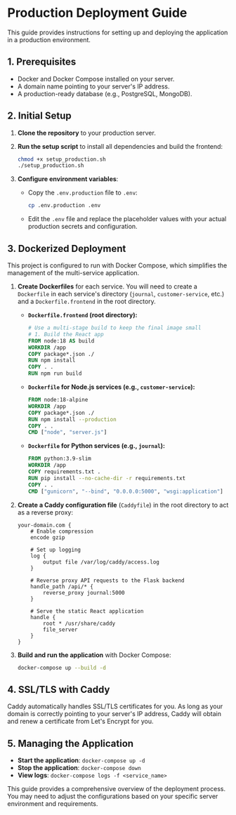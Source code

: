 # Production Deployment Guide

This guide provides instructions for setting up and deploying the application in a production environment.

## 1. Prerequisites

- Docker and Docker Compose installed on your server.
- A domain name pointing to your server's IP address.
- A production-ready database (e.g., PostgreSQL, MongoDB).

## 2. Initial Setup

1.  **Clone the repository** to your production server.
2.  **Run the setup script** to install all dependencies and build the frontend:

    ```bash
    chmod +x setup_production.sh
    ./setup_production.sh
    ```

3.  **Configure environment variables**:

    -   Copy the `.env.production` file to `.env`:
        ```bash
        cp .env.production .env
        ```
    -   Edit the `.env` file and replace the placeholder values with your actual production secrets and configuration.

## 3. Dockerized Deployment

This project is configured to run with Docker Compose, which simplifies the management of the multi-service application.

1.  **Create Dockerfiles** for each service. You will need to create a `Dockerfile` in each service's directory (`journal`, `customer-service`, etc.) and a `Dockerfile.frontend` in the root directory.

    -   **`Dockerfile.frontend` (root directory):**
        ```dockerfile
        # Use a multi-stage build to keep the final image small
        # 1. Build the React app
        FROM node:18 AS build
        WORKDIR /app
        COPY package*.json ./
        RUN npm install
        COPY . .
        RUN npm run build
        ```

    -   **`Dockerfile` for Node.js services (e.g., `customer-service`):**
        ```dockerfile
        FROM node:18-alpine
        WORKDIR /app
        COPY package*.json ./
        RUN npm install --production
        COPY . .
        CMD ["node", "server.js"]
        ```

    -   **`Dockerfile` for Python services (e.g., `journal`):**
        ```dockerfile
        FROM python:3.9-slim
        WORKDIR /app
        COPY requirements.txt .
        RUN pip install --no-cache-dir -r requirements.txt
        COPY . .
        CMD ["gunicorn", "--bind", "0.0.0.0:5000", "wsgi:application"]
        ```

2.  **Create a Caddy configuration file** (`Caddyfile`) in the root directory to act as a reverse proxy:

    ```caddy
    your-domain.com {
        # Enable compression
        encode gzip

        # Set up logging
        log {
            output file /var/log/caddy/access.log
        }

        # Reverse proxy API requests to the Flask backend
        handle_path /api/* {
            reverse_proxy journal:5000
        }

        # Serve the static React application
        handle {
            root * /usr/share/caddy
            file_server
        }
    }
    ```

3.  **Build and run the application** with Docker Compose:

    ```bash
    docker-compose up --build -d
    ```

## 4. SSL/TLS with Caddy

Caddy automatically handles SSL/TLS certificates for you. As long as your domain is correctly pointing to your server's IP address, Caddy will obtain and renew a certificate from Let's Encrypt for you.

## 5. Managing the Application

-   **Start the application**: `docker-compose up -d`
-   **Stop the application**: `docker-compose down`
-   **View logs**: `docker-compose logs -f <service_name>`

This guide provides a comprehensive overview of the deployment process. You may need to adjust the configurations based on your specific server environment and requirements.
